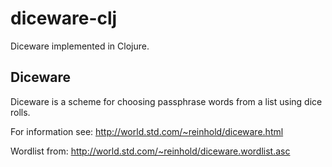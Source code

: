 # diceware-clj

Diceware implemented in Clojure.

## Diceware

Diceware is a scheme for choosing passphrase words from a list using dice rolls.

For information see: http://world.std.com/~reinhold/diceware.html

Wordlist from: http://world.std.com/~reinhold/diceware.wordlist.asc

